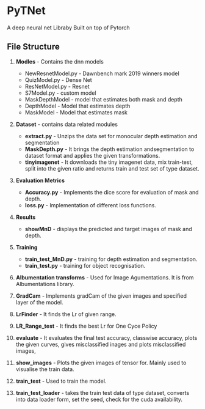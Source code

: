 # PyTNet
A deep neural net Libraby Built on top of Pytorch

## **File Structure**

1. **Modles** - Contains the dnn models
   * NewResnetModel.py - Dawnbench mark 2019 winners model
   * QuizModel.py - Dense Net 
   * ResNetModel.py - Resnet 
   * S7Model.py - custom model
   * MaskDepthModel - model that estimates both mask and depth
   * DepthModel - Model that estimates depth
   * MaskModel - Model that estimates mask
   
2. **Dataset** - contains data related modules
   * **extract.py** - Unzips the data set for monocular depth estimation and segmentation
   * **MaskDepth.py** - It brings the depth estimation andsegmentation to dataset format and applies the given transformations.
   * **tinyimagenet** - It downloads the tiny imagenet data, mix train-test, split into the given ratio and returns train and test set of type dataset.
   
3. **Evaluation Metrics**
   * **Accuracy.py** - Implements the dice score for evaluation of mask and depth.
   * **loss.py** - Implementation of different loss functions.
   
4. **Results**
   * **showMnD** - displays the predicted and target images of mask and depth.
   
5. **Training**
   * **train_test_MnD.py** - training for depth estimation and segmentation.
   * **train_test.py** - training for object recognisation.
   
2. **Albumentation transforms** - Used for Image Agumentations. It is from Albumentations library.

3. **GradCam** - Implements gradCam of the given images and specified layer of the model.

4. **LrFinder** - It finds the Lr of given range.

5. **LR_Range_test** - It finds the best Lr for One Cyce Policy

6. **evaluate** - It evaluates the final test accuracy, classwise accuracy, plots the given curves, gives misclassified inages and plots misclassified images, 

7. **show_images** - Plots the given images of tensor for. Mainly used to visualise the train data.

8. **train_test** - Used to train the model.

9. **train_test_loader** - takes the train test data of type dataset, converts into data loader form, set the seed, check for the cuda availability.
